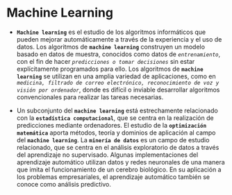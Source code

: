 # Machine Learning

- **`Machine learning`** es el estudio de los algoritmos informáticos que pueden mejorar automáticamente a través de la experiencia y el uso de datos. Los algoritmos de **`machine learning`** construyen un modelo basado en datos de muestra, conocidos como datos de *`entrenamiento`*, con el fin de hacer *`predicciones o tomar decisiones`* sin estar explícitamente programados para ello. Los algoritmos de **`machine learning`** se utilizan en una amplia variedad de aplicaciones, como en *`medicina, filtrado de correo electrónico, reconocimiento de voz y visión por ordenador`*, donde es difícil o inviable desarrollar algoritmos convencionales para realizar las tareas necesarias.

- Un subconjunto del **`machine learning`** está estrechamente relacionado con la **`estadística computacional`**, que se centra en la realización de predicciones mediante ordenadores. El estudio de la **`optimización matemática`** aporta métodos, teoría y dominios de aplicación al campo del **`machine learning`**. La **`minería de datos`** es un campo de estudio relacionado, que se centra en el análisis exploratorio de datos a través del aprendizaje no supervisado. Algunas implementaciones del aprendizaje automático utilizan datos y redes neuronales de una manera que imita el funcionamiento de un cerebro biológico. En su aplicación a los problemas empresariales, el aprendizaje automático también se conoce como análisis predictivo.